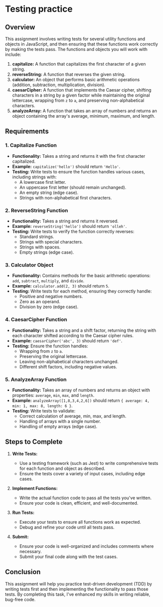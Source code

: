 # Testing practice

## Overview

This assignment involves writing tests for several utility functions and objects in JavaScript, and then ensuring that these functions work correctly by making the tests pass. The functions and objects you will work with include:

1. **capitalize:** A function that capitalizes the first character of a given string.
2. **reverseString:** A function that reverses the given string.
3. **calculator:** An object that performs basic arithmetic operations (addition, subtraction, multiplication, division).
4. **caesarCipher:** A function that implements the Caesar cipher, shifting characters in a string by a given factor while maintaining the original lettercase, wrapping from `z` to `a`, and preserving non-alphabetical characters.
5. **analyzeArray:** A function that takes an array of numbers and returns an object containing the array's average, minimum, maximum, and length.

## Requirements

### 1. Capitalize Function
- **Functionality:** Takes a string and returns it with the first character capitalized.
- **Example:** `capitalize('hello')` should return `'Hello'`.
- **Testing:** Write tests to ensure the function handles various cases, including strings with:
  - A lowercase first letter.
  - An uppercase first letter (should remain unchanged).
  - An empty string (edge case).
  - Strings with non-alphabetical first characters.

### 2. ReverseString Function
- **Functionality:** Takes a string and returns it reversed.
- **Example:** `reverseString('hello')` should return `'olleh'`.
- **Testing:** Write tests to verify the function correctly reverses:
  - Standard strings.
  - Strings with special characters.
  - Strings with spaces.
  - Empty strings (edge case).

### 3. Calculator Object
- **Functionality:** Contains methods for the basic arithmetic operations: `add`, `subtract`, `multiply`, and `divide`.
- **Example:** `calculator.add(2, 3)` should return `5`.
- **Testing:** Write tests for each method, ensuring they correctly handle:
  - Positive and negative numbers.
  - Zero as an operand.
  - Division by zero (edge case).

### 4. CaesarCipher Function
- **Functionality:** Takes a string and a shift factor, returning the string with each character shifted according to the Caesar cipher rules.
- **Example:** `caesarCipher('abc', 3)` should return `'def'`.
- **Testing:** Ensure the function handles:
  - Wrapping from `z` to `a`.
  - Preserving the original lettercase.
  - Leaving non-alphabetical characters unchanged.
  - Different shift factors, including negative values.

### 5. AnalyzeArray Function
- **Functionality:** Takes an array of numbers and returns an object with properties: `average`, `min`, `max`, and `length`.
- **Example:** `analyzeArray([1,8,3,4,2,6])` should return `{ average: 4, min: 1, max: 8, length: 6 }`.
- **Testing:** Write tests to validate:
  - Correct calculation of average, min, max, and length.
  - Handling of arrays with a single number.
  - Handling of empty arrays (edge case).

## Steps to Complete

1. **Write Tests:**
   - Use a testing framework (such as Jest) to write comprehensive tests for each function and object as described.
   - Ensure the tests cover a variety of input cases, including edge cases.

2. **Implement Functions:**
   - Write the actual function code to pass all the tests you've written.
   - Ensure your code is clean, efficient, and well-documented.

3. **Run Tests:**
   - Execute your tests to ensure all functions work as expected.
   - Debug and refine your code until all tests pass.

4. **Submit:**
   - Ensure your code is well-organized and includes comments where necessary.
   - Submit your final code along with the test cases.

## Conclusion

This assignment will help you practice test-driven development (TDD) by writing tests first and then implementing the functionality to pass those tests. By completing this task, I've enhanced my skills in writing reliable, bug-free code.